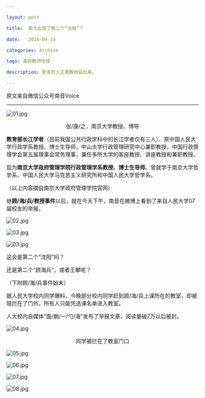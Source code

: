 ```yaml
---

layout: post

title:  南大出现了第二个“沈阳”？

date:   2018-04-14

categories: Archive

tags: 高校教师性侵

description: 更多的人正勇敢地站出来。

---
```


原文来自微信公众号南音Voice

---

![01.jpg](https://i.loli.net/2018/04/14/5ad1f8cf5a401.jpg)

<center>张/康/之，南京大学教授、博导</center>

**教育部长江学者**（目前我国公共行政学科中的长江学者仅有三人）、原中国人民大学行政学系教授、博士生导师，中山大学行政管理研究中心兼职教授，中国行政管理学会第五届理事会常务理事，兼任多所大学的客座教授、讲座教授和兼职教授。

现为**南京大学政府管理学院行政管理学系教授、博士生导师**。曾就学于南京大学哲学系、中国人民大学马克思主义研究所和中国人民大学哲学系。

（以上内容摘自南京大学政府管理学院官网）

继**顾/海/兵/教授事件**以后，就在今天下午，南音在微博上看到了来自人民大学07届校友的举报。

![02.jpg](https://i.loli.net/2018/04/14/5ad1f940c8010.jpg)

![03.jpg](https://i.loli.net/2018/04/14/5ad2001869f5e.jpg)

![03.jpg](https://i.loli.net/2018/04/14/5ad1f98b83273.jpg)

这会是第二个“沈阳”吗？

还是第二个“顾海兵”，或者王攀呢？

（下附顾/海/兵事件始末）

据人民大学校内同学爆料，今晚部分校内同学赶到顾/海/兵上课所在的教室，却被阻拦在了门外，所有人只能凭选课名单进入教室。

人大校内自媒体“面/朝/一/勺/海”发布了举报文章，阅读量破7万以后被封。

![04.jpg](https://i.loli.net/2018/04/14/5ad1f9f132aa8.jpg)

<center>同学被拦在了教室门口</center>

![05.jpg](https://i.loli.net/2018/04/14/5ad1fb11119cd.jpg)

![06.jpg](https://i.loli.net/2018/04/14/5ad1fb4cbe179.jpg)

![07.jpg](https://i.loli.net/2018/04/14/5ad1fbaf377ec.jpg)

![08.jpg](https://i.loli.net/2018/04/14/5ad1ff863a0ab.jpg)
